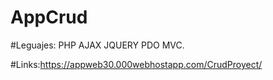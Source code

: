 # AppCrud

#Leguajes:
PHP AJAX JQUERY PDO MVC.

#Links:https://appweb30.000webhostapp.com/CrudProyect/

